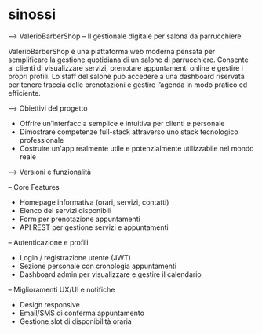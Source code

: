 # sinossi
--> ValerioBarberShop – Il gestionale digitale per salona da parrucchiere

ValerioBarberShop è una piattaforma web moderna pensata per semplificare la gestione quotidiana di un salone di parrucchiere. Consente ai clienti di visualizzare servizi, prenotare appuntamenti online e gestire i propri profili. Lo staff del salone può accedere a una dashboard riservata per tenere traccia delle prenotazioni e gestire l’agenda in modo pratico ed efficiente.



--> Obiettivi del progetto

- Offrire un’interfaccia semplice e intuitiva per clienti e personale
- Dimostrare competenze full-stack attraverso uno stack tecnologico professionale
- Costruire un'app realmente utile e potenzialmente utilizzabile nel mondo reale



--> Versioni e funzionalità

 – Core Features

- Homepage informativa (orari, servizi, contatti)
- Elenco dei servizi disponibili
- Form per prenotazione appuntamenti
- API REST per gestione servizi e appuntamenti

 – Autenticazione e profili

- Login / registrazione utente (JWT)
- Sezione personale con cronologia appuntamenti
- Dashboard admin per visualizzare e gestire il calendario

 – Miglioramenti UX/UI e notifiche

- Design responsive
- Email/SMS di conferma appuntamento
- Gestione slot di disponibilità oraria



